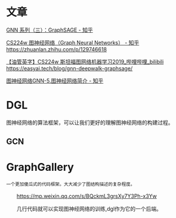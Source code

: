 # 文章
[GNN 系列（三）：GraphSAGE - 知乎](https://zhuanlan.zhihu.com/p/77317842)

[CS224w 图神经网络（Graph Neural Networks） - 知乎](https://zhuanlan.zhihu.com/p/113862170)
https://zhuanlan.zhihu.com/p/129746618

[【油管英字】CS224w 斯坦福图网络机器学习2019_哔哩哔哩_bilibili](https://www.bilibili.com/video/av90106649/)
https://easyai.tech/blog/gnn-deepwalk-graphsage/

[图神经网络GNN-5.图神经网络简介 - 知乎](https://zhuanlan.zhihu.com/p/432794891)

# DGL 
图神经网络的算法框架，可以让我们更好的理解图神经网络的构建过程。


## GCN

# GraphGallery
    一个更加傻瓜式的代码框架。大大减少了图结构描述的复杂程度。

　　https://mp.weixin.qq.com/s/BQckmL3grsXy7Y3Ph-x3Yw

　　几行代码就可以实现图神经网络的训练,dgl作为它的一个后端。

